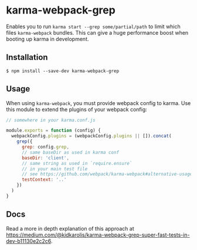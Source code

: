# karma-webpack-grep

Enables you to run `karma start --grep some/partial/path` to limit which files `karma-webpack` bundles. This can give a huge performance boost when booting up karma in development.

## Installation

    $ npm install --save-dev karma-webpack-grep

## Usage

When using `karma-webpack`, you must provide webpack config to karma. Use this module to extend the plugins of your webpack config:

```js
// somewhere in your karma.conf.js

module.exports = function (config) {
  webpackConfig.plugins = (webpackConfig.plugins || []).concat(
    grep({
      grep: config.grep,
      // same baseDir as used in karma conf
      baseDir: 'client',
      // same string as used in `require.ensure`
      // in your main test file
      // see https://github.com/webpack/karma-webpack#alternative-usage
      testContext: '..'
    })
  )
}
```

## Docs

Read a more in depth explanation of this approach at https://medium.com/@kidkarolis/karma-webpack-grep-super-fast-tests-in-dev-b11130e2c2c6.
